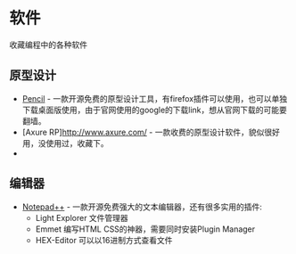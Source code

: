 # 软件 
收藏编程中的各种软件


## 原型设计

* [Pencil](http://pencil.evolus.vn/) - 一款开源免费的原型设计工具，有firefox插件可以使用，也可以单独下载桌面版使用，由于官网使用的google的下载link，想从官网下载的可能要翻墙。
* [Axure RP]http://www.axure.com/ - 一款收费的原型设计软件，貌似很好用，没使用过，收藏下。
* 

## 编辑器

* [Notepad++](https://notepad-plus-plus.org/) - 一款开源免费强大的文本编辑器，还有很多实用的插件:
	- Light Explorer 文件管理器
	- Emmet 编写HTML CSS的神器，需要同时安装Plugin Manager
	- HEX-Editor 可以以16进制方式查看文件

